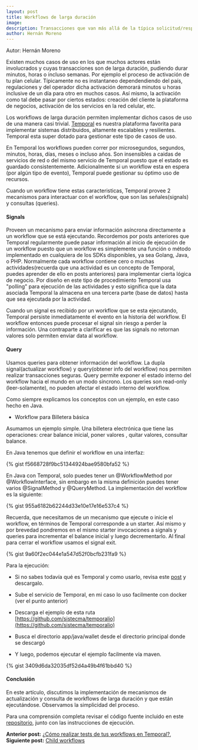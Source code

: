 ```yaml
---
layout: post
title: Workflows de larga duración
image: 
description: Transacciones que van más allá de la típica solicitud/respuesta (request/reply).
author: Hernán Moreno
---
```


Autor: Hernán Moreno

Existen muchos casos de uso en los que muchos actores están involucrados y cuyas transacciones son de larga duración, pudiendo durar minutos, horas o incluso semanas. Por ejemplo el proceso de activación de tu plan celular. Típicamente no es instantaneo dependendiendo del país, regulaciones y del operador dicha activación demorará minutos u horas inclusive de un día para otro en muchos casos. Así mismo, la activación como tal debe pasar por ciertos estados: creación del cliente la plataforma de negocios, activación de los servicios en la red celular, etc.

Los workflows de larga duración permiten implementar dichos casos de uso de una manera casi trivial. [Temporal](https://temporal.io/) es nuestra plataforma favorita para implementar sistemas distribuidos, altamente escalables y resilientes. Temporal esta super dotado para gestionar este tipo de casos de uso. 

En Temporal los workflows pueden correr por microsegundos, segundos, minutos, horas, días, meses o incluso años. Son insensibles a caidas de servicios de red o del mismo servicio de Temporal puesto que el estado es guardado consistentemente. Adicionalmente si un workflow esta en espera (por algún tipo de evento), Temporal puede gestionar su óptimo uso de recursos. 

Cuando un workflow tiene estas caracteristicas, Temporal provee 2 mecanismos para interactuar con el workflow, que son las señales(signals) y consultas (queries).

#### Signals

Proveen un mecanismo para enviar información asíncrona directamente a un workflow que se está ejecutando. Recordemos por posts anteriores que Temporal regularmente puede pasar información al inicio de ejecución de un workflow puesto que un workflow es simplemente una función o método implementado en cualquiera de los SDKs disponibles, ya sea Golang, Java, o PHP. Normalmente cada workflow contiene cero o muchas actividades(recuerda que una actividad es un concepto de Temporal, puedes aprender de ello en posts anteriores) para implementar cierta lógica de negocio. Por diseño en este tipo de procedimiento Temporal usa "polling" para ejecución de las actividades y esto significa que la data asociada Temporal la almacena en una tercera parte (base de datos) hasta que sea ejecutada por la actividad.

Cuando un signal es recibido por un workflow que se esta ejecutando, Temporal persiste inmediatamente el evento en la historia del workflow. El workflow entonces puede procesar el signal sin riesgo a perder la información. Una contraparte a clarificar es que las signals no retornan valores solo permiten enviar data al workflow. 

#### Query

Usamos queries para obtener información del workflow. La dupla signal(actualizar workflow) y query(obtener info del workflow) nos permiten realizar transacciones seguras.
Query permite exponer el estado interno del workflow hacia el mundo en un modo síncrono. Los queries son read-only (leer-solamente), no pueden afectar el estado interno del workflow.


Como siempre explicamos los conceptos con un ejemplo, en este caso hecho en Java. 

* Workflow para Billetera básica

Asumamos un ejemplo simple. Una billetera electrónica que tiene las operaciones: crear balance inicial, poner valores , quitar valores, consultar balance.

En Java tenemos que definir el workflow en una interfaz:

{% gist f5668728f9bc51344924bae9580bfa52 %}

En Java con Temporal, solo puedes tener un @WorkflowMethod por @WorkflowInterface, sin embargo en la misma definición puedes tener varios @SignalMethod y @QueryMethod.
La implementación del workflow es la siguiente:

{% gist 955a6182b62244d33e10e17e16e537c4 %}

Recuerda, que necesitamos de un mecanismo que ejecute o inicie el workflow, en términos de Temporal corresponde a un starter. Así mismo y por brevedad pondremos en el mismo starter invocaciones a signals y queries para incrementar el balance inicial y luego decrementarlo. Al final para cerrar el workflow usamos el signal exit.

{% gist 9a60f2ec044e1a547d52f0bcfb231fa9 %}

Para la ejecución:

* Si no sabes todavía qué es Temporal y como usarlo, revisa este [post](https://sistecma.github.io/2021/02/04/aplicaciones-invencibles-con-temporal.html) y descargalo.

* Sube el servicio de Temporal, en mi caso lo uso facilmente con docker (ver el punto anterior)

* Descarga el ejemplo de esta ruta [https://github.com/sistecma/temporalio](https://github.com/sistecma/temporalio)

* Busca el directorio app/java/wallet desde el directorio principal donde se descargó

* Y luego, podemos ejecutar el ejemplo facilmente vía maven.

{% gist 3409d6da32035df52d4a49b4f61bbd40 %}

#### Conclusión

En este artículo, discutimos la implementación de mecanismos de actualización y consulta de workflows de larga duración y que están ejecutándose. Observamos la simplicidad del proceso.  

Para una comprensión completa revisar el código fuente incluido en este [repositorio](https://github.com/sistecma/temporalio/tree/main/app/java), junto con las instrucciones de ejecución.       

**Anterior post:** [¿Cómo realizar tests de tus workflows en Temporal?](https://sistecma.github.io/2021/03/23/como-realizar-tests-de-workflows-en-temporal.html), **Siguiente post:** [Child workflows](https://sistecma.github.io/2021/05/24/child-workflows.html)
